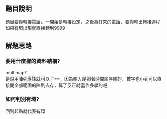 ## 題目說明
題目要你轉接電話，一開始是轉接設定，之後為打來的電話，要你輸出轉接過程  
如果有環出現就直接轉到9999

## 解題思路
### 要用什麼樣的資料結構?  
multimap?  
是說用陣列應該就可以了==，因為輸入是照著時間順序輸的，數字也小到可以直接開全部範圍的陣列去存，算了反正就當作多學的吧    
### 如何判別有環?  
回到起點就代表有環

